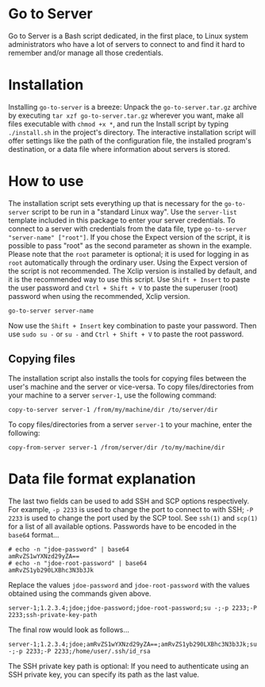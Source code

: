 # Go to Server
Go to Server is a Bash script dedicated, in the first place, to Linux system administrators who have a lot of servers to connect to and find it hard to remember and/or manage all those credentials.

# Installation
Installing `go-to-server` is a breeze: Unpack the `go-to-server.tar.gz` archive by executing `tar xzf go-to-server.tar.gz` wherever you want, make all files executable with `chmod +x *`, and run the Install script by typing `./install.sh` in the project's directory. The interactive installation script will offer settings like the path of the configuration file, the installed program's destination, or a data file where information about servers is stored.

# How to use
The installation script sets everything up that is necessary for the `go-to-server` script to be run in a "standard Linux way". Use the `server-list` template included in this package to enter your server credentials. To connect to a server with credentials from the data file, type `go-to-server "server-name" ["root"]`. If you chose the Expect version of the script, it is possible to pass "root" as the second parameter as shown in the example. Please note that the `root` parameter is optional; it is used for logging in as `root` automatically through the ordinary user. Using the Expect version of the script is not recommended. The Xclip version is installed by default, and it is the recommended way to use this script. Use `Shift + Insert` to paste the user password and `Ctrl + Shift + V` to paste the superuser (root) password when using the recommended, Xclip version.

    go-to-server server-name

Now use the `Shift + Insert` key combination to paste your password. Then use `sudo su -` or `su -` and `Ctrl + Shift + V` to paste the root password. 

## Copying files
The installation script also installs the tools for copying files between the user's machine and the server or vice-versa. To copy files/directories from your machine to a server `server-1`, use the following command:

    copy-to-server server-1 /from/my/machine/dir /to/server/dir

To copy files/directories from a server `server-1` to your machine, enter the following:

    copy-from-server server-1 /from/server/dir /to/my/machine/dir
    
# Data file format explanation
The last two fields can be used to add SSH and SCP options respectively. For example, `-p 2233` is used to change the port to connect to with SSH; `-P 2233` is used to change the port used by the SCP tool. See `ssh(1)` and `scp(1)` for a list of all available options. Passwords have to be encoded in the `base64` format...
    
    # echo -n "jdoe-password" | base64
    amRvZS1wYXNzd29yZA==
    # echo -n "jdoe-root-password" | base64
    amRvZS1yb290LXBhc3N3b3Jk

Replace the values `jdoe-password` and `jdoe-root-password` with the values obtained using the commands given above.
    
    server-1;1.2.3.4;jdoe;jdoe-password;jdoe-root-password;su -;-p 2233;-P 2233;ssh-private-key-path

The final row would look as follows...

    server-1;1.2.3.4;jdoe;amRvZS1wYXNzd29yZA==;amRvZS1yb290LXBhc3N3b3Jk;su -;-p 2233;-P 2233;/home/user/.ssh/id_rsa

The SSH private key path is optional: If you need to authenticate using an SSH private key, you can specify its path as the last value.

